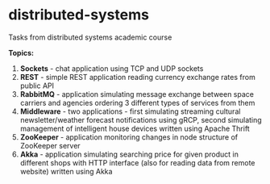 # distributed-systems

Tasks from distributed systems academic course

**Topics:**
1. **Sockets** - chat application using TCP and UDP sockets
2. **REST** - simple REST application reading currency exchange rates from public API
3. **RabbitMQ** - application simulating message exchange between space carriers and agencies ordering 3 different types of services from them
4. **Middleware** - two applications - first simulating streaming cultural newsletter/weather forecast notifications using gRCP, second simulating management of intelligent house devices written using Apache Thrift
5. **ZooKeeper** - application monitoring changes in node structure of ZooKeeper server
6. **Akka** - application simulating searching price for given product in different shops with HTTP interface (also for reading data from remote website) written using Akka
